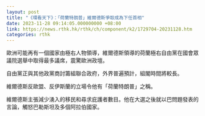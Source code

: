```yaml
---
layout: post
title: "《環看天下》：「荷蘭特朗普」維爾德斯爭取成為下任首相"
date: 2023-11-28 09:14:05.000000000 +08:00
link: https://news.rthk.hk/rthk/ch/component/k2/1729704-20231128.htm
categories: rthk
---
```


歐洲可能再有一個國家由極右人物領導，維爾德斯領導的荷蘭極右自由黨在國會眾議院選舉中取得最多議席，震驚歐洲政壇。

自由黨正與其他政黨商討籌組聯合政府，外界普遍預計，組閣時間將較長。

維爾德斯反歐盟、反伊斯蘭的立場令他有「荷蘭特朗普」之稱。

維爾德斯主張減少湧入的移民和尋求庇護者數目。他在大選之後就以巴問題發表的言論，觸怒巴勒斯坦及多個阿拉伯國家。
